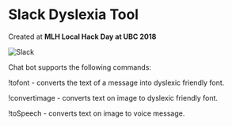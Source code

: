 Slack Dyslexia Tool
=================

Created at **MLH Local Hack Day at UBC 2018**

![Slack](https://static.brandfolder.com/slack/logo/slack-primary-logo.png)

Chat bot supports the following commands:
  
  !tofont - converts the text of a message into dyslexic friendly font.
 
  !convertimage - converts text on image to dyslexic friendly font.
  
  !toSpeech - converts text on image to voice message.
